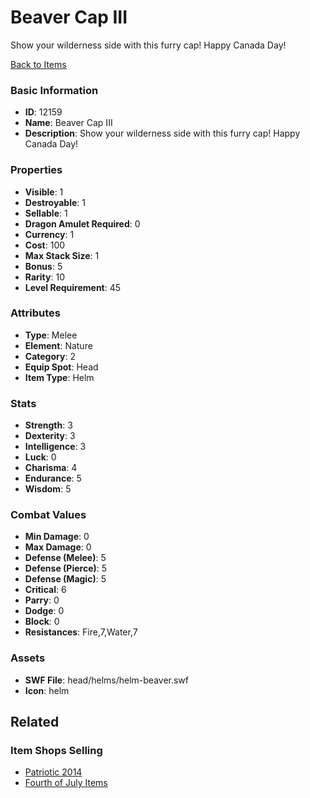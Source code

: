 # Beaver Cap III

Show your wilderness side with this furry cap! Happy Canada Day!

[Back to Items](../items.md)

### Basic Information

- **ID**: 12159
- **Name**: Beaver Cap III
- **Description**: Show your wilderness side with this furry cap! Happy Canada Day!

### Properties

- **Visible**: 1
- **Destroyable**: 1
- **Sellable**: 1
- **Dragon Amulet Required**: 0
- **Currency**: 1
- **Cost**: 100
- **Max Stack Size**: 1
- **Bonus**: 5
- **Rarity**: 10
- **Level Requirement**: 45

### Attributes

- **Type**: Melee
- **Element**: Nature
- **Category**: 2
- **Equip Spot**: Head
- **Item Type**: Helm

### Stats

- **Strength**: 3
- **Dexterity**: 3
- **Intelligence**: 3
- **Luck**: 0
- **Charisma**: 4
- **Endurance**: 5
- **Wisdom**: 5

### Combat Values

- **Min Damage**: 0
- **Max Damage**: 0
- **Defense (Melee)**: 5
- **Defense (Pierce)**: 5
- **Defense (Magic)**: 5
- **Critical**: 6
- **Parry**: 0
- **Dodge**: 0
- **Block**: 0
- **Resistances**: Fire,7,Water,7

### Assets

- **SWF File**: head/helms/helm-beaver.swf
- **Icon**: helm

## Related

### Item Shops Selling

- [Patriotic 2014](../item-shops/407-patriotic-2014.md)
- [Fourth of July Items](../item-shops/130-fourth-of-july-items.md)

